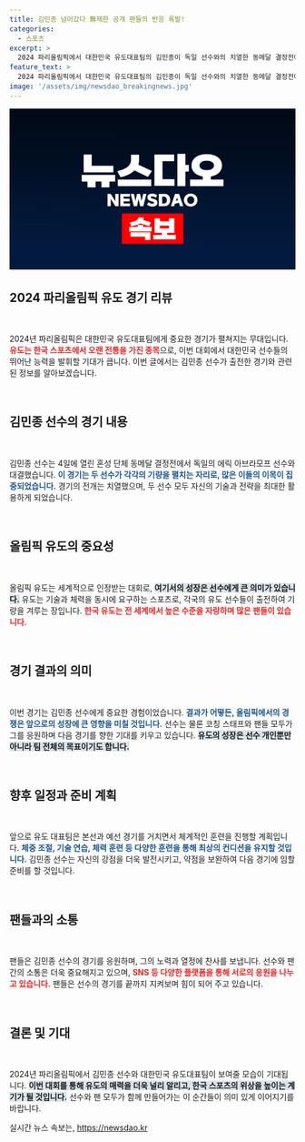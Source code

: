 ```yaml
---
title: 김민종 넘어갔다 無제한 공개 팬들의 반응 폭발!
categories:
  - 스포츠
excerpt: >
  2024 파리올림픽에서 대한민국 유도대표팀의 김민종이 독일 선수와의 치열한 동메달 결정전에서 승부를 벌입니다. 과연 금빛의 주인공은 누구일까요? 클릭해 확인해보세요!
feature_text: >
  2024 파리올림픽에서 대한민국 유도대표팀의 김민종이 독일 선수와의 치열한 동메달 결정전에서 승부를 벌입니다. 과연 금빛의 주인공은 누구일까요? 클릭해 확인해보세요!
image: '/assets/img/newsdao_breakingnews.jpg'
---
```


<p><img src="/assets/img/newsdao_breakingnews.jpg" alt="cryptoinkorea 속보" /></p>

<h2 data-ke-size="size26">2024 파리올림픽 유도 경기 리뷰</h2>

<p data-ke-size="size16">&nbsp;</p>

<p>2024년 파리올림픽은 대한민국 유도대표팀에게 중요한 경기가 펼쳐지는 무대입니다. <b><span style="color: #ee2323;">유도는 한국 스포츠에서 오랜 전통을 가진 종목</span></b>으로, 이번 대회에서 대한민국 선수들의 뛰어난 능력을 발휘할 기대가 큽니다. 이번 글에서는 김민종 선수가 출전한 경기와 관련된 정보를 알아보겠습니다.</p>

<p data-ke-size="size16">&nbsp;</p>

<h2 data-ke-size="size26">김민종 선수의 경기 내용</h2>

<p data-ke-size="size16">&nbsp;</p>

<p>김민종 선수는 4일에 열린 혼성 단체 동메달 결정전에서 독일의 에릭 아브라모프 선수와 대결했습니다. <b><span style="color: #1a5490;">이 경기는 두 선수가 각각의 기량을 펼치는 자리로, 많은 이들의 이목이 집중되었습니다.</span></b> 경기의 전개는 치열했으며, 두 선수 모두 자신의 기술과 전략을 최대한 활용하게 되었습니다. </p>

<p data-ke-size="size16">&nbsp;</p>

<h2 data-ke-size="size26">올림픽 유도의 중요성</h2>

<p data-ke-size="size16">&nbsp;</p>

<p>올림픽 유도는 세계적으로 인정받는 대회로, <b><span style="background-color: #21538527;">여기서의 성장은 선수에게 큰 의미가 있습니다.</span></b> 유도는 기술과 체력을 동시에 요구하는 스포츠로, 각국의 유도 선수들이 출전하여 기량을 겨루는 장입니다. <b><span style="color: #ee2323;">한국 유도는 전 세계에서 높은 수준을 자랑하며 많은 팬들이 있습니다.</span></b></p>

<p data-ke-size="size16">&nbsp;</p>

<h2 data-ke-size="size26">경기 결과의 의미</h2>

<p data-ke-size="size16">&nbsp;</p>

<p>이번 경기는 김민종 선수에게 중요한 경험이었습니다. <b><span style="color: #1a5490;">결과가 어떻든, 올림픽에서의 경쟁은 앞으로의 성장에 큰 영향을 미칠 것입니다.</span></b> 선수는 물론 코칭 스태프와 팬들 모두가 그를 응원하며 다음 경기를 향한 기대를 키우고 있습니다. <b><span style="background-color: #21538527;">유도의 성장은 선수 개인뿐만 아니라 팀 전체의 목표이기도 합니다.</span></b></p>

<p data-ke-size="size16">&nbsp;</p>

<h2 data-ke-size="size26">향후 일정과 준비 계획</h2>

<p data-ke-size="size16">&nbsp;</p>

<p>앞으로 유도 대표팀은 본선과 예선 경기를 거치면서 체계적인 훈련을 진행할 계획입니다. <b><span style="color: #1a5490;">체중 조절, 기술 연습, 체력 훈련 등 다양한 훈련을 통해 최상의 컨디션을 유지할 것입니다.</span></b> 김민종 선수는 자신의 강점을 더욱 발전시키고, 약점을 보완하여 다음 경기에 임할 준비를 할 것입니다. </p>

<p data-ke-size="size16">&nbsp;</p>

<h2 data-ke-size="size26">팬들과의 소통</h2>

<p data-ke-size="size16">&nbsp;</p>

<p>팬들은 김민종 선수의 경기를 응원하며, 그의 노력과 열정에 찬사를 보냅니다. 선수와 팬 간의 소통은 더욱 중요해지고 있으며, <b><span style="color: #ee2323;">SNS 등 다양한 플랫폼을 통해 서로의 응원을 나누고 있습니다.</span></b> 팬들은 선수의 경기를 끝까지 지켜보며 힘이 되어 주고 있습니다.</p>

<p data-ke-size="size16">&nbsp;</p>

<h2 data-ke-size="size26">결론 및 기대</h2>

<p data-ke-size="size16">&nbsp;</p>

<p>2024년 파리올림픽에서 김민종 선수와 대한민국 유도대표팀이 보여줄 모습이 기대됩니다. <b><span style="background-color: #21538527;">이번 대회를 통해 유도의 매력을 더욱 널리 알리고, 한국 스포츠의 위상을 높이는 계기가 될 것입니다.</span></b> 선수와 팬 모두가 함께 만들어가는 이 순간들이 의미 있게 이어지기를 바랍니다.</p>
실시간 뉴스 속보는, <a href="https://newsdao.kr" rel="dofollow">https://newsdao.kr</a>


